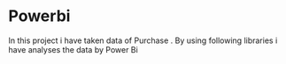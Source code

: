 # Powerbi
In this project i have taken  data of Purchase . By using following libraries i have analyses the data by Power Bi
